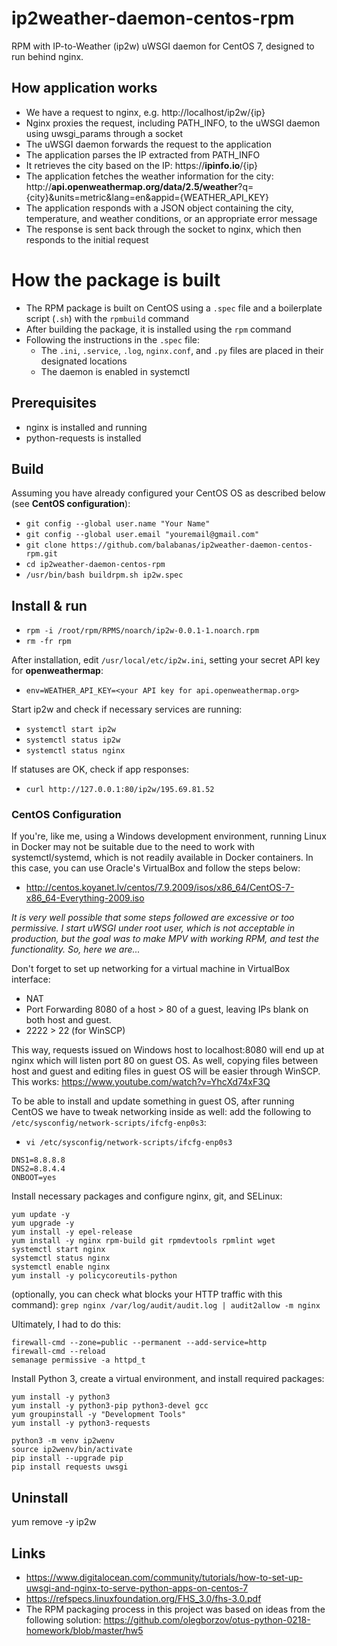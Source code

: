 # ip2weather-daemon-centos-rpm
RPM with IP-to-Weather (ip2w) uWSGI daemon for CentOS 7, designed to run behind nginx.

## How application works
* We have a request to nginx, e.g. http://localhost/ip2w/{ip}
* Nginx proxies the request, including PATH_INFO, to the uWSGI daemon using uwsgi_params through a socket
* The uWSGI daemon forwards the request to the application
* The application parses the IP extracted from PATH_INFO
* It retrieves the city based on the IP: https://**ipinfo.io**/{ip}
* The application fetches the weather information for the city: http://**api.openweathermap.org/data/2.5/weather**?q={city}&units=metric&lang=en&appid={WEATHER_API_KEY}
* The application responds with a JSON object containing the city, temperature, and weather conditions, or an appropriate error message
* The response is sent back through the socket to nginx, which then responds to the initial request

# How the package is built
* The RPM package is built on CentOS using a `.spec` file and a boilerplate script (`.sh`) with the `rpmbuild` command
* After building the package, it is installed using the `rpm` command
* Following the instructions in the `.spec` file:
  * The `.ini`, `.service`, `.log`, `nginx.conf`, and `.py` files are placed in their designated locations
  * The daemon is enabled in systemctl

## Prerequisites
* nginx is installed and running
* python-requests is installed

## Build
Assuming you have already configured your CentOS OS as described below (see **CentOS configuration**):
* `git config --global user.name "Your Name"`
* `git config --global user.email "youremail@gmail.com"`
* `git clone https://github.com/balabanas/ip2weather-daemon-centos-rpm.git`
* `cd ip2weather-daemon-centos-rpm`
* `/usr/bin/bash buildrpm.sh ip2w.spec`

## Install & run
* `rpm -i /root/rpm/RPMS/noarch/ip2w-0.0.1-1.noarch.rpm`
* `rm -fr rpm`

After installation, edit `/usr/local/etc/ip2w.ini`, setting your secret API key for **openweathermap**:
* `env=WEATHER_API_KEY=<your API key for api.openweathermap.org>`

Start ip2w and check if necessary services are running:
* `systemctl start ip2w`
* `systemctl status ip2w`
* `systemctl status nginx`

If statuses are OK, check if app responses:
* `curl http://127.0.0.1:80/ip2w/195.69.81.52`

### CentOS Configuration
If you're, like me, using a Windows development environment, running Linux in Docker may not be suitable due to the need to work with systemctl/systemd, which is not readily available in Docker containers. In this case, you can use Oracle's VirtualBox and follow the steps below:
* http://centos.koyanet.lv/centos/7.9.2009/isos/x86_64/CentOS-7-x86_64-Everything-2009.iso

_It is very well possible that some steps followed are excessive or too permissive. I start uWSGI under root user, which is not acceptable in production, but the goal was to make MPV with working RPM, and test the functionality. So, here we are..._

Don't forget to set up networking for a virtual machine in VirtualBox interface:
* NAT
* Port Forwarding 8080 of a host > 80 of a guest, leaving IPs blank on both host and guest.
* 2222 > 22 (for WinSCP)

This way, requests issued on Windows host to localhost:8080 will end up at nginx which will listen port 80 on guest OS. As well, copying files between host and guest and editing files in guest OS will be easier through WinSCP. This works: https://www.youtube.com/watch?v=YhcXd74xF3Q

To be able to install and update something in guest OS, after running CentOS we have to tweak networking inside as well: add the following to `/etc/sysconfig/network-scripts/ifcfg-enp0s3`:

* `vi /etc/sysconfig/network-scripts/ifcfg-enp0s3`

```
DNS1=8.8.8.8
DNS2=8.8.4.4
ONBOOT=yes
```

Install necessary packages and configure nginx, git, and SELinux:
```
yum update -y
yum upgrade -y
yum install -y epel-release 
yum install -y nginx rpm-build git rpmdevtools rpmlint wget
systemctl start nginx
systemctl status nginx
systemctl enable nginx
yum install -y policycoreutils-python
```

(optionally, you can check what blocks your HTTP traffic with this command):
`grep nginx /var/log/audit/audit.log | audit2allow -m nginx`

Ultimately, I had to do this:
```
firewall-cmd --zone=public --permanent --add-service=http
firewall-cmd --reload
semanage permissive -a httpd_t
```

Install Python 3, create a virtual environment, and install required packages:
```
yum install -y python3
yum install -y python3-pip python3-devel gcc
yum groupinstall -y "Development Tools"
yum install -y python3-requests

python3 -m venv ip2wenv
source ip2wenv/bin/activate
pip install --upgrade pip
pip install requests uwsgi
```

## Uninstall
yum remove -y ip2w

## Links
* https://www.digitalocean.com/community/tutorials/how-to-set-up-uwsgi-and-nginx-to-serve-python-apps-on-centos-7
* https://refspecs.linuxfoundation.org/FHS_3.0/fhs-3.0.pdf
* The RPM packaging process in this project was based on ideas from the following solution: https://github.com/olegborzov/otus-python-0218-homework/blob/master/hw5
